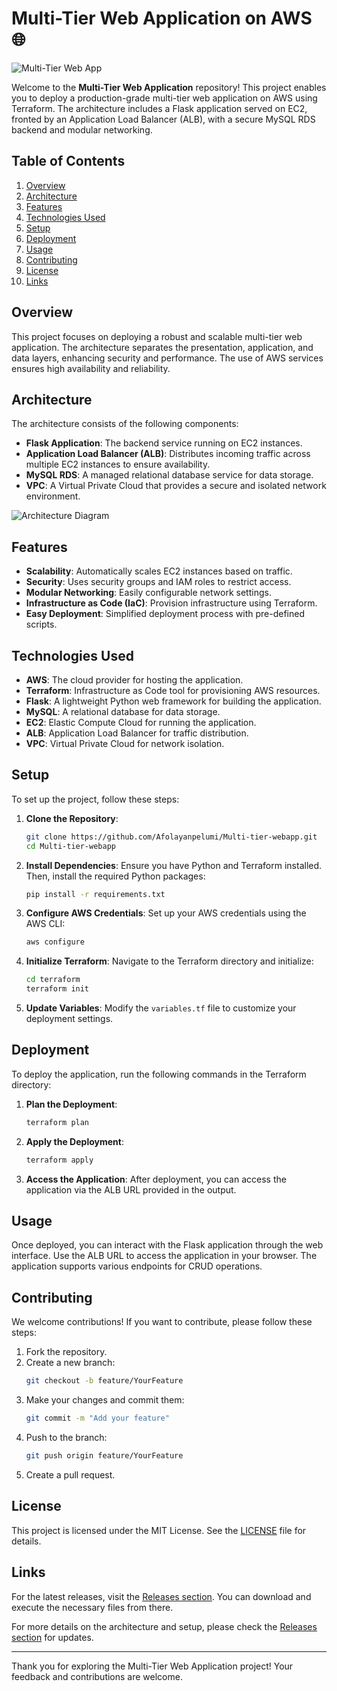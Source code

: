 # Multi-Tier Web Application on AWS 🌐

![Multi-Tier Web App](https://img.shields.io/badge/Multi--Tier%20Web%20App-AWS%20Terraform-brightgreen)

Welcome to the **Multi-Tier Web Application** repository! This project enables you to deploy a production-grade multi-tier web application on AWS using Terraform. The architecture includes a Flask application served on EC2, fronted by an Application Load Balancer (ALB), with a secure MySQL RDS backend and modular networking.

## Table of Contents

1. [Overview](#overview)
2. [Architecture](#architecture)
3. [Features](#features)
4. [Technologies Used](#technologies-used)
5. [Setup](#setup)
6. [Deployment](#deployment)
7. [Usage](#usage)
8. [Contributing](#contributing)
9. [License](#license)
10. [Links](#links)

## Overview

This project focuses on deploying a robust and scalable multi-tier web application. The architecture separates the presentation, application, and data layers, enhancing security and performance. The use of AWS services ensures high availability and reliability.

## Architecture

The architecture consists of the following components:

- **Flask Application**: The backend service running on EC2 instances.
- **Application Load Balancer (ALB)**: Distributes incoming traffic across multiple EC2 instances to ensure availability.
- **MySQL RDS**: A managed relational database service for data storage.
- **VPC**: A Virtual Private Cloud that provides a secure and isolated network environment.

![Architecture Diagram](https://via.placeholder.com/800x400?text=Architecture+Diagram)

## Features

- **Scalability**: Automatically scales EC2 instances based on traffic.
- **Security**: Uses security groups and IAM roles to restrict access.
- **Modular Networking**: Easily configurable network settings.
- **Infrastructure as Code (IaC)**: Provision infrastructure using Terraform.
- **Easy Deployment**: Simplified deployment process with pre-defined scripts.

## Technologies Used

- **AWS**: The cloud provider for hosting the application.
- **Terraform**: Infrastructure as Code tool for provisioning AWS resources.
- **Flask**: A lightweight Python web framework for building the application.
- **MySQL**: A relational database for data storage.
- **EC2**: Elastic Compute Cloud for running the application.
- **ALB**: Application Load Balancer for traffic distribution.
- **VPC**: Virtual Private Cloud for network isolation.

## Setup

To set up the project, follow these steps:

1. **Clone the Repository**:
   ```bash
   git clone https://github.com/Afolayanpelumi/Multi-tier-webapp.git
   cd Multi-tier-webapp
   ```

2. **Install Dependencies**:
   Ensure you have Python and Terraform installed. Then, install the required Python packages:
   ```bash
   pip install -r requirements.txt
   ```

3. **Configure AWS Credentials**:
   Set up your AWS credentials using the AWS CLI:
   ```bash
   aws configure
   ```

4. **Initialize Terraform**:
   Navigate to the Terraform directory and initialize:
   ```bash
   cd terraform
   terraform init
   ```

5. **Update Variables**:
   Modify the `variables.tf` file to customize your deployment settings.

## Deployment

To deploy the application, run the following commands in the Terraform directory:

1. **Plan the Deployment**:
   ```bash
   terraform plan
   ```

2. **Apply the Deployment**:
   ```bash
   terraform apply
   ```

3. **Access the Application**:
   After deployment, you can access the application via the ALB URL provided in the output.

## Usage

Once deployed, you can interact with the Flask application through the web interface. Use the ALB URL to access the application in your browser. The application supports various endpoints for CRUD operations.

## Contributing

We welcome contributions! If you want to contribute, please follow these steps:

1. Fork the repository.
2. Create a new branch:
   ```bash
   git checkout -b feature/YourFeature
   ```
3. Make your changes and commit them:
   ```bash
   git commit -m "Add your feature"
   ```
4. Push to the branch:
   ```bash
   git push origin feature/YourFeature
   ```
5. Create a pull request.

## License

This project is licensed under the MIT License. See the [LICENSE](LICENSE) file for details.

## Links

For the latest releases, visit the [Releases section](https://github.com/Afolayanpelumi/Multi-tier-webapp/releases). You can download and execute the necessary files from there.

For more details on the architecture and setup, please check the [Releases section](https://github.com/Afolayanpelumi/Multi-tier-webapp/releases) for updates.

---

Thank you for exploring the Multi-Tier Web Application project! Your feedback and contributions are welcome.